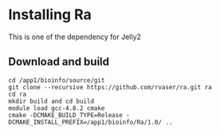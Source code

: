 # Installing Ra 

This is one of the dependency for Jelly2


## Download and build

```
cd /app1/bioinfo/source/git
git clone --recursive https://github.com/rvaser/ra.git ra
cd ra
mkdir build and cd build
module load gcc-4.8.2 cmake
cmake -DCMAKE_BUILD_TYPE=Release -DCMAKE_INSTALL_PREFIX=/app1/bioinfo/Ra/1.0/ ..

```